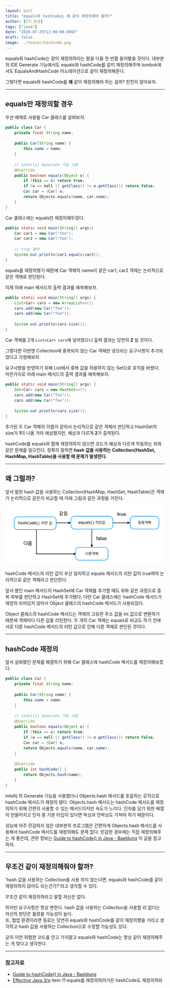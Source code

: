 ```yaml
---
layout: post  
title: "equals와 hashCode는 왜 같이 재정의해야 할까?"  
author: [2기_둔덩]
tags: ["java"]
date: "2020-07-29T12:00:00.000Z"
draft: false
image: ../teaser/hashcode.png
---
```


equals와 hashCode는 같이 재정의하라는 말을 다들 한 번쯤 들어봤을 것이다. 대부분의 IDE Generate 기능에서도 equals와 hashCode를 같이 재정의해주며 lombok에서도 EqualsAndHashCode 어노테이션으로 같이 재정의해준다.

그렇다면 equals와 hashCode를 **왜** 같이 재정의해야 하는 걸까? 천천히 알아보자.

---

## equals만 재정의할 경우

우선 예제로 사용될 Car 클래스를 살펴보자.

```java
public class Car {
    private final String name;

    public Car(String name) {
        this.name = name;
    }

    // intellij Generate 기능 사용
    @Override
    public boolean equals(Object o) {
        if (this == o) return true;
        if (o == null || getClass() != o.getClass()) return false;
        Car car = (Car) o;
        return Objects.equals(name, car.name);
    }
}
```

Car 클래스에는 equals만 재정의해두었다.  

```java
public static void main(String[] args){
    Car car1 = new Car("foo");
    Car car2 = new Car("foo");
    
    // true 출력
    System.out.println(car1.equals(car2));
}
```

equals를 재정의했기 때문에 Car 객체의 name이 같은 car1, car2 객체는 논리적으로 같은 객채로 판단된다.

이제 아래 main 메서드의 출력 결과를 예측해보자.

```java
public static void main(String[] args) {
    List<Car> cars = new ArrayList<>();
    cars.add(new Car("foo"));
    cars.add(new Car("foo"));

    System.out.println(cars.size());
}
```

Car 객체를 2개 `List<Car> cars`에 넣어줬으니 출력 결과는 당연히 **2** 일 것이다.

그렇다면 이번엔 Collection에 중복되지 않는 Car 객체만 넣으라는 요구사항이 추가되었다고 가정해보자.

요구사항을 반영하기 위해 List에서 중복 값을 허용하지 않는 Set으로 로직을 바꿨다. 마찬가지로 아래 main 메서드의 출력 결과를 예측해보자.

```java
public static void main(String[] args) {
    Set<Car> cars = new HashSet<>();
    cars.add(new Car("foo"));
    cars.add(new Car("foo"));

    System.out.println(cars.size());
}
```

추가된 두 Car 객체의 이름이 같아서 논리적으로 같은 객체라 판단하고 HashSet의 size가 **1**이 나올 거라 예상했지만, 예상과 다르게 **2**가 출력된다.

hashCode를 equals와 함께 재정의하지 않으면 코드가 예상과 다르게 작동하는 위와 같은 문제를 일으킨다. 정확히 말하면 **hash 값을 사용하는 Collection(HashSet, HashMap, HashTable)을 사용할 때 문제가 발생한다.**

---

## 왜 그럴까?

앞서 말한 hash 값을 사용하는 Collection(HashMap, HashSet, HashTable)은 객체가 논리적으로 같은지 비교할 때 아래 그림과 같은 과정을 거친다.

![hash 값을 사용하는 객체의 비교 로직](../images/2020-07-29-equals-and-hashcode.png)

hashCode 메서드의 리턴 값이 우선 일치하고 equals 메서드의 리턴 값이 true여야 논리적으로 같은 객체라고 판단한다.

앞서 봤던 main 메서드의 HashSet에 Car 객체를 추가할 때도 위와 같은 과정으로 중복 여부를 판단하고 HashSet에 추가됐다. 다만 Car 클래스에는 hashCode 메서드가 재정의 되어있지 않아서 Object 클래스의 hashCode 메서드가 사용되었다.

Object 클래스의 hashCode 메서드는 객체의 고유한 주소 값을 int 값으로 변환하기 때문에 객체마다 다른 값을 리턴한다. 두 개의 Car 객체는 equals로 비교도 하기 전에 서로 다른 hashCode 메서드의 리턴 값으로 인해 다른 객체로 판단된 것이다.

---

## hashCode 재정의

앞서 살펴봤던 문제를 해결하기 위해 Car 클래스에 hashCode 메서드를 재정의해보겠다.

```java
public class Car {
    private final String name;

    public Car(String name) {
        this.name = name;
    }

    // intellij Generate 기능 사용
    @Override
    public boolean equals(Object o) {
        if (this == o) return true;
        if (o == null || getClass() != o.getClass()) return false;
        Car car = (Car) o;
        return Objects.equals(name, car.name);
    }

    @Override
    public int hashCode() {
        return Objects.hash(name);
    }
}
```

intellij 의 Generate 기능을 사용했더니 Objects.hash 메서드를 호출하는 로직으로 hashCode 메서드가 재정의 됐다. Objects.hash 메서드는 hashCode 메서드를 재정의하기 위해 간편히 사용할 수 있는 메서드이지만 속도가 느리다. 인자를 담기 위한 배열이 만들어지고 인자 중 기본 타입이 있다면 박싱과 언박싱도 거쳐야 하기 때문이다.

성능에 아주 민감하지 않은 대부분의 프로그램은 간편하게 Objects.hash 메서드를 사용해서 hashCode 메서드를 재정의해도 문제 없다. 민감한 경우에는 직접 재정의해주는 게 좋은데, 관련 정보는 [Guide to hashCode() in Java - Baeldung](https://www.baeldung.com/java-hashcode) 이 글을 참고하자.

---

## 무조건 같이 재정의해줘야 할까?

'hash 값을 사용하는 Collection을 사용 하지 않는다면, equals와 hashCode를 같이 재정의하지 않아도 되는건가?'라고 생각할 수 있다.

무조건 같이 재정의하라고 말할 자신은 없다.

하지만 요구사항은 항상 변한다. hash 값을 사용하는 Collection을 사용할 리 없다는 자신의 판단은 틀렸을 가능성이 높다.  
또, 협업 환경이라면 동료는 당연히 equals와 hashCode를 같이 재정의했을 거라고 생각하고 hash 값을 사용하는 Collection으로 수정할 가능성도 있다.

굳이 이런 위험한 코드를 안고 가지말고 equals와 hashCode는 항상 같이 재정의해주는 게 맞다고 생각한다.

---

### 참고자료

-   [Guide to hashCode() in Java - Baeldung](https://www.baeldung.com/java-hashcode)
-   [Effective Java 3/e](http://www.yes24.com/Product/Goods/65551284) item 11 equals를 재정의하려거든 hashCode도 재정의하라
